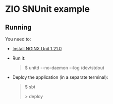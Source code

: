 # ZIO SNUnit example

## Running

You need to:

-   [Install NGINX Unit 1.21.0](http://unit.nginx.org/installation/)
-   Run it:

    > \$ unitd --no-daemon --log /dev/stdout
-   Deploy the application (in a separate terminal):

    > \$ sbt
    >
    > \> deploy
